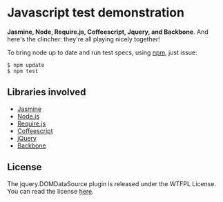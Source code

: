 Javascript test demonstration
=============================

**Jasmine, Node, Require.js, Coffeescript, Jquery, and Backbone**. And here's the clincher: they're all playing nicely together!

To bring node up to date and run test specs, using [npm](http://npmjs.org/), just issue:

    $ npm update
	$ npm test

Libraries involved
------------------

* [Jasmine](https://github.com/pivotal/jasmine)
* [Node.js](http://nodejs.org/)
* [Require.js](http://requirejs.org/)
* [Coffeescript](http://jashkenas.github.com/coffee-script/)
* [jQuery](http://jquery.com)
* [Backbone](documentcloud.github.com/backbone/)

License
-------

The jquery.DOMDataSource plugin is released under the WTFPL License. You can read the license [here](http://sam.zoy.org/wtfpl/).
